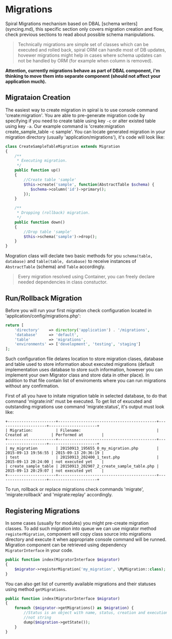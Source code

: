 # Migrations
Spiral Migrations mechanism based on DBAL [schema writers] (syncing.md), this specific section only covers migration creation and flow, check previous sections to read about possible schema manipulations.

> Technically migrations are simple set of classes which can be executed and rolled back, spiral ORM can handle most of DB updates, hovewer migrations might help in cases where schema updates can not be handled by ORM (for example when column is removed).

**Attention, currently migrations behave as part of DBAL component, i'm thinking to move them into separate component (should not affect your application much).**

## Migrataion Creation
The easiest way to create migration in spiral is to use console command 'create:migration'. You are able to pre-generate migration code by specifying if you need to create table using key `-c` or alter existed table using key `-a`. Our example command is 'create:migration create_sample_table -c sample'. You can locate generated migration in your migration directory (usually 'application/migrations'), it's code will look like:

```php
class CreateSampleTableMigration extends Migration 
{
    /**
     * Executing migration.
     */
    public function up()
    {
        //Create table 'sample'
        $this->create('sample', function(AbstractTable $schema) {
           $schema->column('id')->primary();
        });
    }

    /**
     * Dropping (rollback) migration.
     */
    public function down()
    {
        //Drop table 'sample'
        $this->schema('sample')->drop();
    }
}
```

Mogration class will declate two basic methods for you `schema(table, database)` and `table(table, database)` to receive instances of `AbstractTable` (schema) and `Table` accordingly.

> Every migration resolved using Container, you can freely declare needed dependencies in class constuctor.

## Run/Rollback Migration
Before you will run your first migration check configuration located in 'application/config/migrations.php':

```php
return [
    'directory'    => directory('application') . '/migrations',
    'database'     => 'default',
    'table'        => 'migrations',
    'environments' => ['development', 'testing', 'staging']
];
```

Such configuration file delares location to store migration clases, database and table used to store information about executed migrations (default implementation uses database to store such information, however you can implement your own Migrator class and store data in other place). In addition to that file contain list of enviroments where you can run migrations without any confirmation.

First of all you have to initate migration table in selected database, to do that command 'migrate:init' must be executed.
To get list of exucuted and outstanding migrations use command 'migrate:status', it's output must look like:

```
+---------------------+-------------------------------------------+---------------------+---------------------+
| Migration:          | Filename:                                 | Created at          | Performed at        |
+---------------------+-------------------------------------------+---------------------+---------------------+
| my_migration        | 20150913_195655_0_my_migration.php        | 2015-09-13 19:56:55 | 2015-09-13 20:36:19 |
| test                | 20150913_202400_1_test.php                | 2015-09-13 20:24:00 | not executed yet    |
| create_sample_table | 20150913_202907_2_create_sample_table.php | 2015-09-13 20:29:07 | not executed yet    |
+---------------------+-------------------------------------------+---------------------+---------------------+
```

To run, rollback or replace migrations check commands 'migrate', 'migrate:rollback' and 'migrate:replay' accordingly. 

## Registering Migrations
In some cases (usually for modules) you might pre-create migration classes. To add such migration into queue we can use migrator method `registerMigration`, component will copy class source into migrations directory and execute it when appropriate console command will be runned. Migration component can be retrieved using dependency `MigratorInterface` in your code.

```php
public function index(MigratorInterface $migrator)
{
    $migrator->registerMigration('my_migration', \MyMigration::class);
}
```

You can also get list of currently available migrations and their statuses using method `getMigrations`.

```php
public function index(MigratorInterface $migrator)
{
    foreach ($migrator->getMigrations() as $migration) {
        //Status is an object with name, status, creation and execution time,
        //not string
        dump($migration->getState());
    }
}
```
